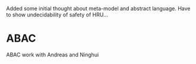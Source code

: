 
Added some initial thought about meta-model and abstract language.
Have to show undecidability of safety of HRU...

ABAC
====

ABAC work with Andreas and Ninghui
